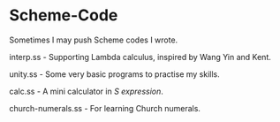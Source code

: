 Scheme-Code
===========

Sometimes I may push Scheme codes I wrote.

interp.ss - Supporting Lambda calculus, inspired by Wang Yin and Kent.

unity.ss - Some very basic programs to practise my skills.

calc.ss - A mini calculator in _S expression_.

church-numerals.ss - For learning Church numerals.
